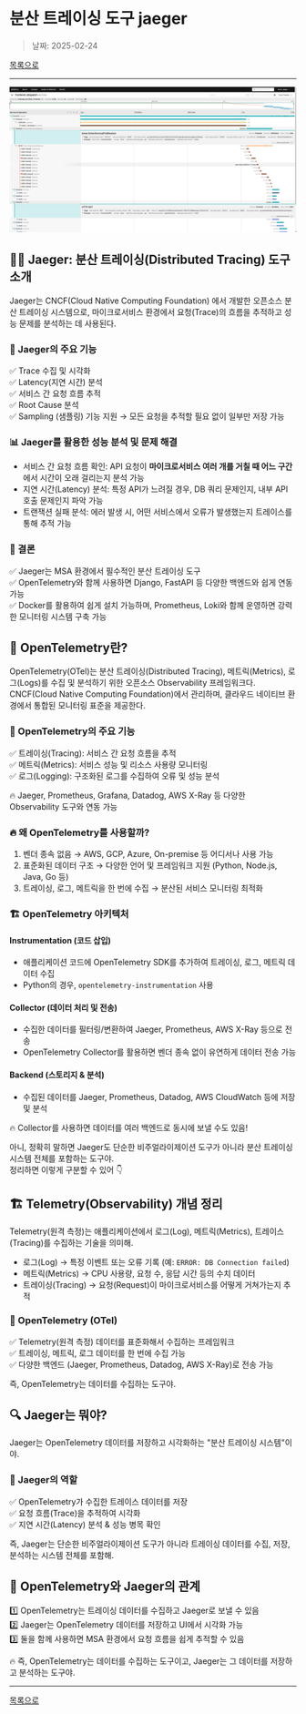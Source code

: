 # 분산 트레이싱 도구 jaeger

> 날짜: 2025-02-24

[목록으로](https://shiwoo-park.github.io/blog)

---

![jaeger](../../resources/jaeger.png)

## 🕵️‍♂️ Jaeger: 분산 트레이싱(Distributed Tracing) 도구 소개
Jaeger는 CNCF(Cloud Native Computing Foundation) 에서 개발한 오픈소스 분산 트레이싱 시스템으로, 마이크로서비스 환경에서 요청(Trace)의 흐름을 추적하고 성능 문제를 분석하는 데 사용된다.

### 🔹 Jaeger의 주요 기능
✅ Trace 수집 및 시각화  
✅ Latency(지연 시간) 분석  
✅ 서비스 간 요청 흐름 추적  
✅ Root Cause 분석  
✅ Sampling (샘플링) 기능 지원 → 모든 요청을 추적할 필요 없이 일부만 저장 가능

### 📊 Jaeger를 활용한 성능 분석 및 문제 해결
- 서비스 간 요청 흐름 확인: API 요청이 **마이크로서비스 여러 개를 거칠 때 어느 구간** 에서 시간이 오래 걸리는지 분석 가능
- 지연 시간(Latency) 분석: 특정 API가 느려질 경우, DB 쿼리 문제인지, 내부 API 호출 문제인지 파악 가능
- 트랜잭션 실패 분석: 에러 발생 시, 어떤 서비스에서 오류가 발생했는지 트레이스를 통해 추적 가능

### 🏁 결론
✅ Jaeger는 MSA 환경에서 필수적인 분산 트레이싱 도구  
✅ OpenTelemetry와 함께 사용하면 Django, FastAPI 등 다양한 백엔드와 쉽게 연동 가능  
✅ Docker를 활용하여 쉽게 설치 가능하며, Prometheus, Loki와 함께 운영하면 강력한 모니터링 시스템 구축 가능  


## 📌 OpenTelemetry란?
OpenTelemetry(OTel)는 분산 트레이싱(Distributed Tracing), 메트릭(Metrics), 로그(Logs)를 수집 및 분석하기 위한 오픈소스 Observability 프레임워크다. CNCF(Cloud Native Computing Foundation)에서 관리하며, 클라우드 네이티브 환경에서 통합된 모니터링 표준을 제공한다.

### 🎯 OpenTelemetry의 주요 기능
✅ 트레이싱(Tracing): 서비스 간 요청 흐름을 추적  
✅ 메트릭(Metrics): 서비스 성능 및 리소스 사용량 모니터링  
✅ 로그(Logging): 구조화된 로그를 수집하여 오류 및 성능 분석  

🔥 Jaeger, Prometheus, Grafana, Datadog, AWS X-Ray 등 다양한 Observability 도구와 연동 가능

### 🔥 왜 OpenTelemetry를 사용할까?
1. 벤더 종속 없음 → AWS, GCP, Azure, On-premise 등 어디서나 사용 가능  
2. 표준화된 데이터 구조 → 다양한 언어 및 프레임워크 지원 (Python, Node.js, Java, Go 등)  
3. 트레이싱, 로그, 메트릭을 한 번에 수집 → 분산된 서비스 모니터링 최적화  

### 🏗️ OpenTelemetry 아키텍처
#### Instrumentation (코드 삽입)
- 애플리케이션 코드에 OpenTelemetry SDK를 추가하여 트레이싱, 로그, 메트릭 데이터 수집
- Python의 경우, `opentelemetry-instrumentation` 사용

#### Collector (데이터 처리 및 전송)
- 수집한 데이터를 필터링/변환하여 Jaeger, Prometheus, AWS X-Ray 등으로 전송
- OpenTelemetry Collector를 활용하면 벤더 종속 없이 유연하게 데이터 전송 가능

#### Backend (스토리지 & 분석)
- 수집된 데이터를 Jaeger, Prometheus, Datadog, AWS CloudWatch 등에 저장 및 분석  

🔥 Collector를 사용하면 데이터를 여러 백엔드로 동시에 보낼 수도 있음!

아니, 정확히 말하면 Jaeger도 단순한 비주얼라이제이션 도구가 아니라 분산 트레이싱 시스템 전체를 포함하는 도구야.  
정리하면 이렇게 구분할 수 있어 👇


## 🏗 Telemetry(Observability) 개념 정리
Telemetry(원격 측정)는 애플리케이션에서 로그(Log), 메트릭(Metrics), 트레이스(Tracing)를 수집하는 기술을 의미해.  
- 로그(Log) → 특정 이벤트 또는 오류 기록 (예: `ERROR: DB Connection failed`)  
- 메트릭(Metrics) → CPU 사용량, 요청 수, 응답 시간 등의 수치 데이터  
- 트레이싱(Tracing) → 요청(Request)이 마이크로서비스를 어떻게 거쳐가는지 추적  

### 🔹 OpenTelemetry (OTel)
✅ Telemetry(원격 측정) 데이터를 표준화해서 수집하는 프레임워크  
✅ 트레이싱, 메트릭, 로그 데이터를 한 번에 수집 가능  
✅ 다양한 백엔드 (Jaeger, Prometheus, Datadog, AWS X-Ray)로 전송 가능  

즉, OpenTelemetry는 데이터를 수집하는 도구야.

## 🔍 Jaeger는 뭐야?
Jaeger는 OpenTelemetry 데이터를 저장하고 시각화하는 "분산 트레이싱 시스템"이야.  

### 🔹 Jaeger의 역할
✅ OpenTelemetry가 수집한 트레이스 데이터를 저장  
✅ 요청 흐름(Trace)을 추적하여 시각화  
✅ 지연 시간(Latency) 분석 & 성능 병목 확인  

즉, Jaeger는 단순한 비주얼라이제이션 도구가 아니라 트레이싱 데이터를 수집, 저장, 분석하는 시스템 전체를 포함해.

## 🎯 OpenTelemetry와 Jaeger의 관계
1️⃣ OpenTelemetry는 트레이싱 데이터를 수집하고 Jaeger로 보낼 수 있음  
2️⃣ Jaeger는 OpenTelemetry 데이터를 저장하고 UI에서 시각화 가능  
3️⃣ 둘을 함께 사용하면 MSA 환경에서 요청 흐름을 쉽게 추적할 수 있음  

🔥 즉, OpenTelemetry는 데이터를 수집하는 도구이고, Jaeger는 그 데이터를 저장하고 분석하는 도구야.  


---

[목록으로](https://shiwoo-park.github.io/blog)
